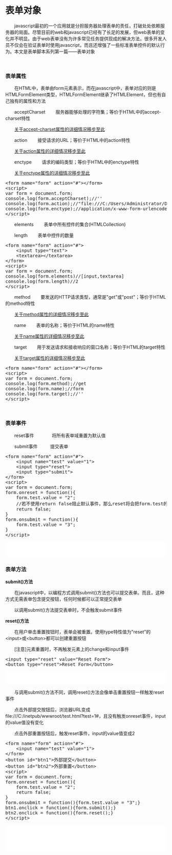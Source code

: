 # 表单对象

　　javascript最初的一个应用就是分担服务器处理表单的责任，打破处处依赖服务器的局面。尽管目前的web和javascript已经有了长足的发展，但web表单的变化并不明显。由于web表单没有为许多常见任务提供现成的解决方法，很多开发人员不仅会在验证表单时使用javascript，而且还增强了一些标准表单控件的默认行为。本文是表单脚本系列第一篇&mdash;&mdash;表单对象

&nbsp;

### 表单属性

　　在HTML中，表单由form元素表示，而在javascript中，表单对应的则是HTMLFormElement类型，HTMLFormElement继承了HTMLElement，但也有自己独有的属性和方法

　　acceptCharset 　　服务器能够处理的字符集；等价于HTML中的accept-charset特性

　　[关于accept-charset属性的详细情况移步至此](http://www.cnblogs.com/xiaohuochai/p/5174891.html#anchor2)

　　action 　　接受请求的URL；等价于HTML中的action特性

　　[关于action属性的详细情况移步至此](http://www.cnblogs.com/xiaohuochai/p/5174891.html#anchor3)

　　enctype　　 请求的编码类型；等价于HTML中的enctype特性

　　[关于enctype属性的详细情况移步至此](http://www.cnblogs.com/xiaohuochai/p/5174891.html#anchor5)

<div class="cnblogs_code">
<pre>&lt;form name="form" action="#"&gt;&lt;/form&gt;
&lt;script&gt;
var form = document.form;
console.log(form.acceptCharset);//''
console.log(form.action);//"file:///C:/Users/Administrator/Desktop/iframe.html#"
console.log(form.enctype);//application/x-www-form-urlencoded
&lt;/script&gt;</pre>
</div>

　　elements 　　表单中所有控件的集合(HTMLCollection)

　　length 　　表单中控件的数量

<div class="cnblogs_code">
<pre>&lt;form name="form" action="#"&gt;
    &lt;input type="text"&gt;
    &lt;textarea&gt;&lt;/textarea&gt;
&lt;/form&gt;    
&lt;script&gt;
var form = document.form;
console.log(form.elements)//[input,textarea]
console.log(form.length)//2
&lt;/script&gt;</pre>
</div>

　　method 　　要发送的HTTP请求类型，通常是"get"或"post"；等价于HTML的method特性

　　[关于method属性的详细情况移步至此](http://www.cnblogs.com/xiaohuochai/p/5174891.html#anchor6)

　　name 　　表单的名称；等价于HTML的name特性

　　[关于name属性的详细情况移步至此](http://www.cnblogs.com/xiaohuochai/p/5174891.html#anchor1)

　　target 　　用于发送请求和接收响应的窗口名称；等价于HTML的target特性

　　[关于target属性的详细情况移步至此](http://www.cnblogs.com/xiaohuochai/p/5174891.html#anchor4)

<div class="cnblogs_code">
<pre>&lt;form name="form" action="#"&gt;&lt;/form&gt;
&lt;script&gt;
var form = document.form;
console.log(form.method);//get
console.log(form.name);//form
console.log(form.target);//''
&lt;/script&gt;</pre>
</div>

&nbsp;

### 表单事件

　　reset事件　　　　将所有表单域重置为默认值

　　submit事件&nbsp;　　 &nbsp;提交表单

<div class="cnblogs_code">
<pre>&lt;form name="form" action="#"&gt;
    &lt;input name="test" value="1"&gt;
    &lt;input type="reset"&gt;
    &lt;input type="submit"&gt;
&lt;/form&gt;
&lt;script&gt;
var form = document.form;
form.onreset = function(){
    form.test.value = "2";
    //若不使用return false阻止默认事件，那么reset将会把form.test的value重新置成1
    return false;
}
form.onsubmit = function(){
    form.test.value = "3";
}
&lt;/script&gt;</pre>
</div>

<iframe style="width: 100%; height: 50px;" src="{{book.demo}}/html/formobj/f1.html" frameborder="0" width="320" height="240"></iframe>

### 表单方法

**submit()方法**

　　在javascript中，以编程方式调用submit()方法也可以提交表单。而且，这种方式无需表单包含提交按钮，任何时候都可以正常提交表单　　

　　以调用submit()方法提交表单时，不会触发submit事件

**reset()方法**

　　在用户单击重置按钮时，表单会被重置。使用type特性值为"reset"的&lt;input&gt;或&lt;button&gt;都可以创建重置按钮

　　[注意]元素重置时，不再触发元素上的change和input事件

<div class="cnblogs_code">
<pre>&lt;input type="reset" value="Reset Form"&gt;
&lt;button type="reset"&gt;Reset Form&lt;/button&gt;</pre>
</div>

<iframe style="width: 100%; height: 40px;" src="{{book.demo}}/html/formobj/f2.html" frameborder="0" width="320" height="240"></iframe>

　　与调用submit()方法不同，调用reset()方法会像单击重置按钮一样触发reset事件

　　点击外部提交按钮后，浏览器URL变成file:///C:/inetpub/wwwroot/test.html?test=1#，且没有触发onreset事件，input的value值没有变化

　　点击外部重置按钮后，触发reset事件，input的value值变成2

<div class="cnblogs_code">
<pre>&lt;form name="form" action="#"&gt;
    &lt;input name="test" value="1"&gt;
&lt;/form&gt;
&lt;button id="btn1"&gt;外部提交&lt;/button&gt;
&lt;button id="btn2"&gt;外部重置&lt;/button&gt;
&lt;script&gt;
var form = document.form;
form.onreset = function(){
    form.test.value = "2";
    return false;
}
form.onsubmit = function(){form.test.value = "3";}
btn1.onclick = function(){form.submit();}
btn2.onclick = function(){form.reset();}
&lt;/script&gt;</pre>
</div>

<iframe style="width: 100%; height: 80px;" src="{{book.demo}}/html/formobj/f3.html" frameborder="0" width="320" height="240"></iframe>

